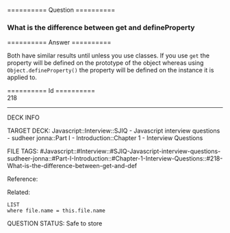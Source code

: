 ========== Question ==========  

### What is the difference between get and defineProperty  

========== Answer ==========  

Both have similar results until unless you use classes. If you use `get` the property will be defined on the prototype of the object whereas using `Object.defineProperty()` the property will be defined on the instance it is applied to.

========== Id ==========  
218

---

DECK INFO

TARGET DECK: Javascript::Interview::SJIQ - Javascript interview questions - sudheer jonna::Part I - Introduction::Chapter 1 - Interview Questions

FILE TAGS: #Javascript::#Interview::#SJIQ-Javascript-interview-questions-sudheer-jonna::#Part-I-Introduction::#Chapter-1-Interview-Questions::#218-What-is-the-difference-between-get-and-def

Reference:

Related:

```dataview
LIST
where file.name = this.file.name
```

QUESTION STATUS: Safe to store

